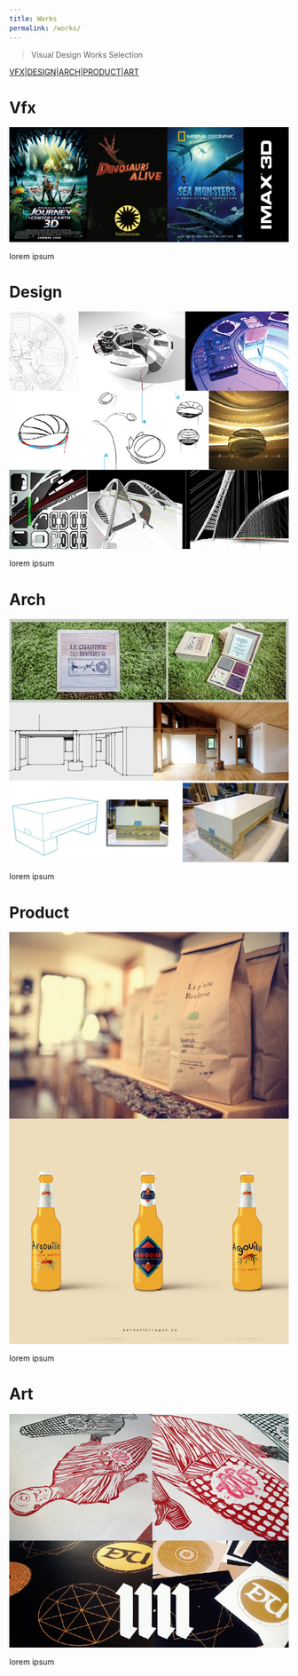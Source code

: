 ```yaml
---
title: Works
permalink: /works/
---
```


>Visual Design Works Selection

[VFX](#vfx)|[DESIGN](#design)|[ARCH](#arch)|[PRODUCT](#product)|[ART](#art)

# Vfx

![IMAGE](/images/VFX1.jpg)

lorem ipsum

# Design

![IMAGE](/images/DESIGN1.jpg)

lorem ipsum

# Arch

![IMAGE](/images/ARCH1.jpg)

lorem ipsum

# Product

![PRODUCT](/images/PRODUCT1.jpg)

lorem ipsum

# Art

![IMAGE](/images/ART1.jpg)

lorem ipsum











